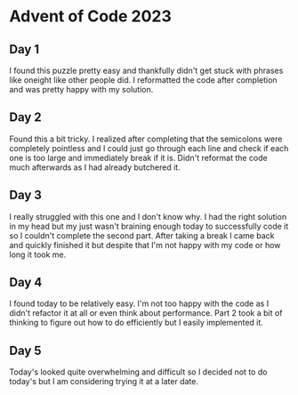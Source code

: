 # Advent of Code 2023

## Day 1
I found this puzzle pretty easy and thankfully didn't get stuck with phrases like oneight like other people did. I reformatted the code after completion and was pretty happy with my solution.

## Day 2
Found this a bit tricky. I realized after completing that the semicolons were completely pointless and I could just go through each line and check if each one is too large and immediately break if it is. Didn't reformat the code much afterwards as I had already butchered it.

## Day 3
I really struggled with this one and I don't know why. I had the right solution in my head but my just wasn't braining enough today to successfully code it so I couldn't complete the second part. After taking a break I came back and quickly finished it but despite that I'm not happy with my code or how long it took me.

## Day 4
I found today to be relatively easy. I'm not too happy with the code as I didn't refactor it at all or even think about performance. Part 2 took a bit of thinking to figure out how to do efficiently but I easily implemented it.

## Day 5
Today's looked quite overwhelming and difficult so I decided not to do today's but I am considering trying it at a later date.
